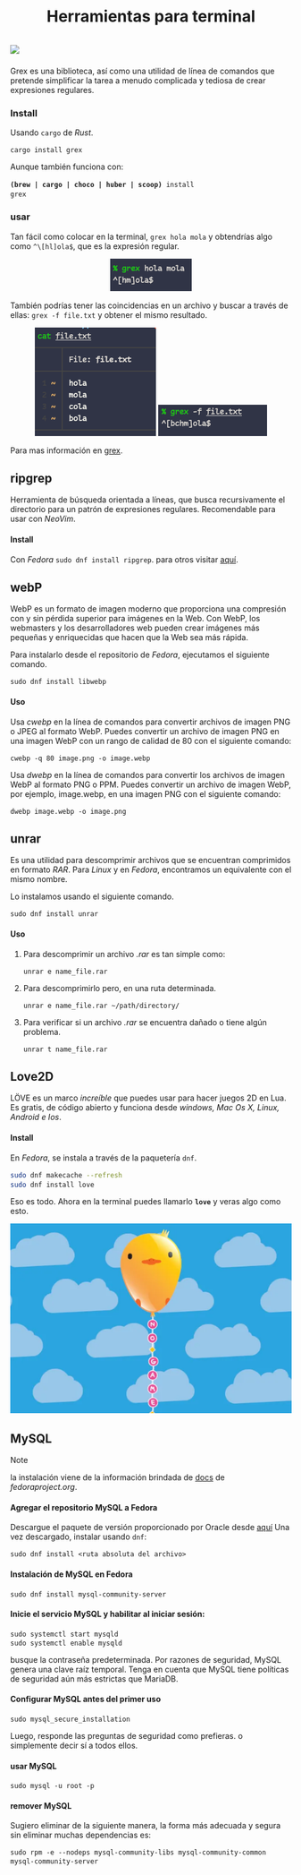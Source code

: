 <h1 align="center">Herramientas para terminal</h1>

## <img width="80px" src="https://raw.githubusercontent.com/pemistahl/grex/main/logo.png">

Grex es una biblioteca, así como una utilidad de línea de comandos que pretende simplificar la tarea a menudo complicada y tediosa de crear expresiones regulares.

### Install

Usando `cargo` de _Rust_.

```shell
cargo install grex
```

Aunque también funciona con:

<code>**(brew | cargo | choco | huber | scoop)** install grex</code>

### usar

Tan fácil como colocar en la terminal, `grex hola mola` y obtendrías algo como `^\[hl]ola$`, que es la expresión regular.

<div align="center"><img src="../assets/capture-grex-hola-mola.png"></div>

También podrías tener las coincidencias en un archivo y buscar a través de ellas:
`grex -f file.txt` y obtener el mismo resultado.

<div align="center">
  <img src="../assets/capture-cat-file.png">
  <img src="../assets/capture-grex-file.png">
</div>

Para mas información en [grex](https://github.com/pemistahl/grex).

## ripgrep

Herramienta de búsqueda orientada a líneas, que busca recursivamente el directorio para un patrón de expresiones regulares. Recomendable para usar con _NeoVim_.

#### Install

Con _Fedora_ `sudo dnf install ripgrep`. para otros visitar [aquí](https:/github.com/BurntSushi/ripgrep?tab=readme-ov-file#installation).

## webP

WebP es un formato de imagen moderno que proporciona una compresión con y sin pérdida superior para imágenes en la Web. Con WebP, los webmasters y los desarrolladores web pueden crear imágenes más pequeñas y enriquecidas que hacen que la Web sea más rápida.

Para instalarlo desde el repositorio de _Fedora_, ejecutamos el siguiente comando.

```shell
sudo dnf install libwebp
```

#### Uso

Usa _cwebp_ en la línea de comandos para convertir archivos de imagen PNG o JPEG al formato WebP. Puedes convertir un archivo de imagen PNG en una imagen WebP con un rango de calidad de 80 con el siguiente comando:

```shell
cwebp -q 80 image.png -o image.webp
```

Usa _dwebp_ en la línea de comandos para convertir los archivos de imagen WebP al formato PNG o PPM. Puedes convertir un archivo de imagen WebP, por ejemplo, image.webp, en una imagen PNG con el siguiente comando:

```shell
dwebp image.webp -o image.png
```

## unrar

Es una utilidad para descomprimir archivos que se encuentran comprimidos en formato _RAR_. Para _Linux_ y en _Fedora_, encontramos un equivalente con el mismo nombre.

Lo instalamos usando el siguiente comando.

```shell
sudo dnf install unrar
```

#### Uso

1. Para descomprimir un archivo _.rar_ es tan simple como:
   ```shell
   unrar e name_file.rar
   ```
2. Para descomprimirlo pero, en una ruta determinada.
   ```shell
   unrar e name_file.rar ~/path/directory/
   ```
3. Para verificar si un archivo _.rar_ se encuentra dañado o tiene algún problema.
   ```shell
   unrar t name_file.rar
   ```

## Love2D

LÖVE es un marco _increíble_ que puedes usar para hacer juegos 2D en Lua. Es gratis, de código abierto y funciona desde _windows, Mac Os X, Linux, Android e Ios_.

#### Install

En _Fedora_, se instala a través de la paquetería `dnf`.

```bash
sudo dnf makecache --refresh
sudo dnf install love
```

Eso es todo. Ahora en la terminal puedes llamarlo **`love`** y veras algo como esto.

<div align="center">
  <img src="../assets/capture-love.webp" alt="image of the app love2D" title="image of the app love2D">
</div>

## MySQL

> [!NOTE]
> la instalación viene de la información brindada de [docs](https://docs.fedoraproject.org/e-US/quick-docs/installing-mysql-mariadb/) de _fedoraproject.org_.

#### Agregar el repositorio MySQL a Fedora

Descargue el paquete de versión proporcionado por Oracle desde [aquí](https://dev.mysql.com/downloads/repo/yum/) Una vez descargado, instalar usando `dnf`:

```shell
sudo dnf install <ruta absoluta del archivo>
```

#### Instalación de MySQL en Fedora

```shell
sudo dnf install mysql-community-server
```

#### Inicie el servicio MySQL y habilitar al iniciar sesión:

```shell
sudo systemctl start mysqld
sudo systemctl enable mysqld
```

busque la contraseña predeterminada. Por razones de seguridad, MySQL genera una clave raíz temporal. Tenga en cuenta que MySQL tiene políticas de seguridad aún más estrictas que MariaDB.

#### Configurar MySQL antes del primer uso

```shell
sudo mysql_secure_installation
```

Luego, responde las preguntas de seguridad como prefieras. o simplemente decir sí a todos ellos.

#### usar MySQL

```shell
sudo mysql -u root -p
```

#### remover MySQL

Sugiero eliminar de la siguiente manera, la forma más adecuada y segura sin eliminar muchas dependencias es:

```shell
sudo rpm -e --nodeps mysql-community-libs mysql-community-common mysql-community-server
```

